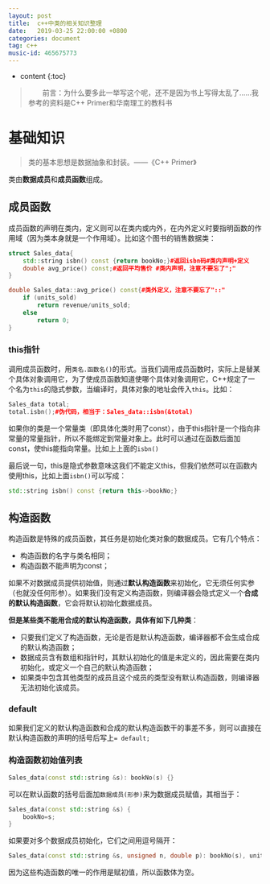 ```yaml
---
layout: post
title:  c++中类的相关知识整理
date:   2019-03-25 22:00:00 +0800
categories: document
tag: c++
music-id: 465675773
---
```


* content
{:toc}
> &emsp;&emsp;前言：为什么要多此一举写这个呢，还不是因为书上写得太乱了......我参考的资料是C++ Primer和华南理工的教科书

# 基础知识

> 类的基本思想是数据抽象和封装。——《C++ Primer》

类由**数据成员**和**成员函数**组成。

## 成员函数

成员函数的声明在类内，定义则可以在类内或内外，在内外定义时要指明函数的作用域（因为类本身就是一个作用域）。比如这个图书的销售数据类：

```c++
struct Sales_data{
    std::string isbn() const {return bookNo;}#返回isbn码#类内声明+定义
    double avg_price() const;#返回平均售价 #类内声明，注意不要忘了";"
}

double Sales_data::avg_price() const{#类外定义，注意不要忘了"::"
    if (units_sold)
    	return revenue/units_sold;
    else
    	return 0;
}
```

### this指针

调用成员函数时，用`类名.函数名()`的形式。当我们调用成员函数时，实际上是替某个具体对象调用它，为了使成员函数知道使哪个具体对象调用它，C++规定了一个名为`this`的隐式参数，当编译时，具体对象的地址会传入`this`。比如：

```C++
Sales_data total;
total.isbn();#伪代码，相当于：Sales_data::isbn(&total)
```

如果你的类是一个常量类（即具体化类时用了const），由于this指针是一个指向非常量的常量指针，所以不能绑定到常量对象上。此时可以通过在函数后面加const，使this能指向常量。比如上上面的`isbn()`

最后说一句，this是隐式参数意味这我们不能定义this，但我们依然可以在函数内使用this，比如上面`isbn()`可以写成：

```c++
std::string isbn() const {return this->bookNo;}
```



## 构造函数

构造函数是特殊的成员函数，其任务是初始化类对象的数据成员。它有几个特点：

* 构造函数的名字与类名相同；
* 构造函数不能声明为const；

如果不对数据成员提供初始值，则通过**默认构造函数**来初始化，它无须任何实参（也就没任何形参）。如果我们没有定义构造函数，则编译器会隐式定义一个**合成的默认构造函数**，它会将默认初始化数据成员。

**但是某些类不能用合成的默认构造函数，具体有如下几种类**：

* 只要我们定义了构造函数，无论是否是默认构造函数，编译器都不会生成合成的默认构造函数；
* 数据成员含有数组和指针时，其默认初始化的值是未定义的，因此需要在类内初始化，或定义一个自己的默认构造函数；
* 如果类中包含其他类型的成员且这个成员的类型没有默认构造函数，则编译器无法初始化该成员。

### default

如果我们定义的默认构造函数和合成的默认构造函数干的事差不多，则可以直接在默认构造函数的声明的括号后写上`= default;`

### 构造函数初始值列表

```c++
Sales_data(const std::string &s): bookNo(s) {}
```

可以在默认函数的括号后面加`数据成员(形参)`来为数据成员赋值，其相当于：

~~~c++
Sales_data(const std::string &s) {
    bookNo=s;
}
~~~

如果要对多个数据成员初始化，它们之间用逗号隔开：

~~~c++
Sales_data(const std::string &s, unsigned n, double p): bookNo(s), units_sold(n), revenue(p*n) {}
~~~

因为这些构造函数的唯一的作用是赋初值，所以函数体为空。